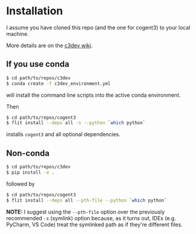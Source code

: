 # Installation

I assume you have cloned this repo (and the one for cogent3) to your local machine.

More details are on the [c3dev wiki](https://github.com/cogent3/c3dev/wiki/Installing-Cogent3-for-development).

## If you use conda

```bash
$ cd path/to/repos/c3dev
$ conda create -f c3dev_environment.yml
```
will install the command line scripts into the active conda environment.

Then

```bash
$ cd path/to/repos/cogent3
$ flit install --deps all -s --python `which python`
```

installs `cogent3` and all optional dependencies.

## Non-conda

```bash
$ cd path/to/repos/c3dev
$ pip install -e .
```
followed by

```bash
$ cd path/to/repos/cogent3
$ flit install --deps all --pth-file --python `which python`
```

**NOTE:** I suggest using the `--pth-file` option over the previously recommended `-s`  (symlink) option because, as it turns out, IDEs (e.g. PyCharm, VS Code) treat the symlinked path as if they're different files.